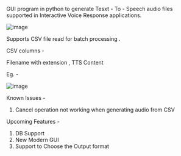 GUI program in python to generate Tesxt - To - Speech audio files supported in Interactive Voice Response applications.

![image](https://github.com/umashankar47/TTStoIVRAudio/assets/159722680/693af828-51ea-43aa-a1f4-9acec35e97dd)


Supports CSV file read for batch processing .

CSV  columns - 

Filename with extension , TTS Content

Eg. - 

![image](https://github.com/umashankar47/TTStoIVRAudio/assets/159722680/1fceb1e7-a549-41eb-92ec-d3e27542fd14)



Known Issues - 

1. Cancel operation not working when generating audio from CSV

Upcoming Features  - 

1. DB Support
2. New Modern GUI
3. Support to Choose the Output format

 

